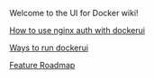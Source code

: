 Welcome to the UI for Docker wiki!

[How to use nginx auth with dockerui](//github.com/crosbymichael/dockerui/wiki/Dockerui-with-Nginx-HTTP-Auth)

[Ways to run dockerui](//github.com/crosbymichael/dockerui/wiki/Ways-to-run-dockerui)

[Feature Roadmap](//github.com/crosbymichael/dockerui/wiki/Feature-Roadmap)